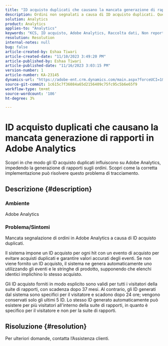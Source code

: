 ```yaml
---
title: "ID acquisto duplicati che causano la mancata generazione di rapporti in Adobe Analytics"
description: Ordini non segnalati a causa di ID acquisto duplicati. Questo problema si verifica perché questi ID non vengono trasmessi nell’implementazione.
solution: Analytics
product: Analytics
applies-to: "Analytics"
keywords: "KCS, ID acquisto, Adobe Analytics, Raccolta dati, Non reporting, Domande frequenti"
resolution: Resolution
internal-notes: null
bug: false
article-created-by: Eshaa Tiwari
article-created-date: "11/10/2023 3:49:20 PM"
article-published-by: Eshaa Tiwari
article-published-date: "11/16/2023 3:03:15 PM"
version-number: 1
article-number: KA-23145
dynamics-url: "https://adobe-ent.crm.dynamics.com/main.aspx?forceUCI=1&pagetype=entityrecord&etn=knowledgearticle&id=e5ef35b0-e07f-ee11-8179-6045bd006149"
source-git-commit: 1c615c7f36084a65d2156409c75fc95c5b6e65f9
workflow-type: tm+mt
source-wordcount: '186'
ht-degree: 3%

---
```


# ID acquisto duplicati che causano la mancata generazione di rapporti in Adobe Analytics


Scopri in che modo gli ID acquisto duplicati influiscono su Adobe Analytics, impedendo la generazione di rapporti sugli ordini. Scopri come la corretta implementazione può risolvere questo problema di tracciamento.

## Descrizione {#description}


### Ambiente

Adobe Analytics

### <b>Problema/Sintomi</b>

Mancata segnalazione di ordini in Adobe Analytics a causa di ID acquisto duplicati.

Il sistema impone un ID acquisto per ogni hit con un evento di acquisto per evitare acquisti duplicati e garantire valori accurati degli eventi. Se non viene fornito un ID acquisto, il sistema ne genera automaticamente uno utilizzando gli eventi e le stringhe di prodotto, supponendo che elenchi identici implichino lo stesso acquisto.

Gli ID acquisto forniti in modo esplicito sono validi per tutti i visitatori della suite di rapporti, con scadenza dopo 37 mesi. Al contrario, gli ID generati dal sistema sono specifici per il visitatore e scadono dopo 24 ore; vengono conservati solo gli ultimi 5 ID. Lo stesso ID generato automaticamente può esistere per più visitatori all&#39;interno della suite di rapporti, in quanto è specifico per il visitatore e non per la suite di rapporti.


## Risoluzione {#resolution}


Per ulteriori domande, contatta l’Assistenza clienti.
